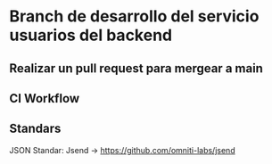 # Branch de desarrollo del servicio usuarios del backend
## Realizar un pull request para mergear a main

## CI Workflow


## Standars
JSON Standar: Jsend -> https://github.com/omniti-labs/jsend
